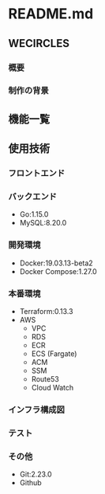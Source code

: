 # README.md

## WECIRCLES

### 概要

### 制作の背景

## 機能一覧

## 使用技術

### フロントエンド

### バックエンド

- Go:1.15.0
- MySQL:8.20.0

### 開発環境

- Docker:19.03.13-beta2
- Docker Compose:1.27.0

### 本番環境

- Terraform:0.13.3
- AWS
  - VPC
  - RDS
  - ECR
  - ECS (Fargate)
  - ACM
  - SSM
  - Route53
  - Cloud Watch

### インフラ構成図

### テスト

### その他

- Git:2.23.0
- Github

